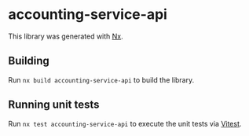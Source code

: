 # accounting-service-api

This library was generated with [Nx](https://nx.dev).

## Building

Run `nx build accounting-service-api` to build the library.

## Running unit tests

Run `nx test accounting-service-api` to execute the unit tests via [Vitest](https://vitest.dev/).
